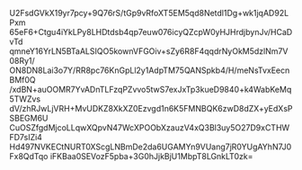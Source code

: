 U2FsdGVkX19yr7pcy+9Q76rS/tGp9vRfoXT5EM5qd8Netdl1Dg+wk1jqAD92LPxm
65eF6+Ctgu4iYkLPy8LHDtdsb4qp7euw076icyQZcpW0yHJHrdjbynJv/HCaDvTd
qmneY16YrLN5BTaALSIQO5kownVFGOiv+sZy6R8F4qqdrNyOkM5dzlNm7V08Ry1/
ON8DN8Lai3o7Y/RR8pc76KnGpLl2y1AdpTM75QANSpkb4/H/meNsTvxEecnBMf0Q
/xdBN+auOOMR7YvADnTLFzqPZvvo5twS7exJxTp3kueD9840+k4WabKeMq5TWZvs
dV/zhRJwLjVRH+MvUDKZ8XkXZ0Ezvgd1n6K5FMNBQK6zwD8dZX+yEdXsPSBEGM6U
CuOSZfgdMjcoLLqwXQpvN47WcXPOObXzauzV4xQ3Bl3uy5O27D9xCTHWFD7sIZi4
Hd497NVKECtNURT0XScgLNBmDe2da6UGAMYn9VUang7jR0YUgAYhN7J0Fx8QdTqo
iFKBaa0SEVozF5pba+3G0hJjkBjU1MbpT8LGnkLT0zk=

